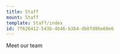 ```yaml
---
title: Staff
mount: Staff
template: Staff/index
id: 7f626412-543b-4b46-b3b4-db0fd86e60e6
---
```

Meet our team